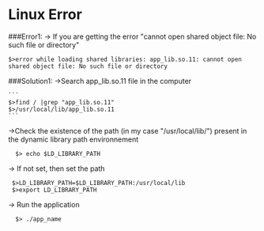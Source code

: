 # Linux Error

###Error1:
-> If you are getting the error "cannot open shared object file: No such file or directory"
  ```$>./app_name
  $>error while loading shared libraries: app_lib.so.11: cannot open shared object file: No such file or directory
  ```

###Solution1:
->Search app_lib.so.11 file in the computer 

    ```
    $>find / |grep "app_lib.so.11"
    $>/usr/local/lib/app_lib.so.11
    ```
->Check the existence of the path (in my case "/usr/local/lib/") present in the dynamic library path environnement 
```
  $> echo $LD_LIBRARY_PATH
 ```
 -> If not set, then set the path 
 ```
  $>LD_LIBRARY_PATH=$LD_LIBRARY_PATH:/usr/local/lib
  $>export LD_LIBRARY_PATH
  ```
-> Run the application
```
  $> ./app_name
```
